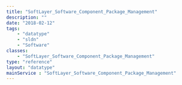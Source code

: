 ```yaml
---
title: "SoftLayer_Software_Component_Package_Management"
description: ""
date: "2018-02-12"
tags:
    - "datatype"
    - "sldn"
    - "Software"
classes:
    - "SoftLayer_Software_Component_Package_Management"
type: "reference"
layout: "datatype"
mainService : "SoftLayer_Software_Component_Package_Management"
---
```

